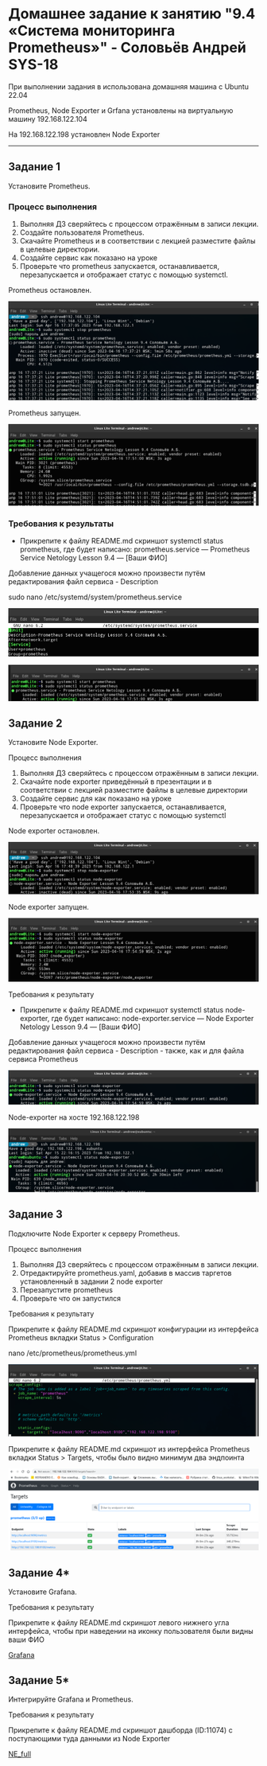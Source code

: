 # Домашнее задание к занятию "9.4 «Система мониторинга Prometheus»" - Соловьёв Андрей SYS-18

При выполнении задания в  использована домашняя машина c Ubuntu 22.04

Prometheus, Node Exporter и Grfana установлены на  виртуальную машину 192.168.122.104 

На 192.168.122.198 установлен Node Exporter

---

## Задание 1

Установите Prometheus.

### Процесс выполнения

1. Выполняя ДЗ сверяйтесь с процессом отражённым в записи лекции.
2. Создайте пользователя Prometheus. 
3. Скачайте Prometheus и в соответствии с лекцией разместите файлы в целевые директории.
4. Создайте сервис как показано на уроке
5. Проверьте что prometheus запускается, останавливается, перезапускается и отображает статус с помощью systemctl.

Prometheus остановлен.

![Prometheus остановлен](https://github.com/Andrewsolo1969/9-04-hw/blob/main/img/Prometheus_stop.png)

Prometheus запущен.

![Prometheus запущен](https://github.com/Andrewsolo1969/9-04-hw/blob/main/img/Prometheus_start.png)

### Требования к результаты

- Прикрепите к файлу README.md скриншот systemctl status prometheus, где будет написано: prometheus.service — Prometheus Service Netology Lesson 9.4 — [Ваши ФИО]

Добавление данных учащегося можно произвести путём редактирования файл сервиса - Description

sudo nano /etc/systemd/system/prometheus.service

![ФИО](https://github.com/Andrewsolo1969/9-04-hw/blob/main/img/fio.png)

![ФИО2](https://github.com/Andrewsolo1969/9-04-hw/blob/main/img/fio2.png)


## Задание 2

Установите Node Exporter.

Процесс выполнения

1. Выполняя ДЗ сверяйтесь с процессом отражённым в записи лекции.
2. Скачайте node exporter приведённый в презентации и в соответствии с лекцией разместите файлы в целевые директории
3. Создайте сервис для как показано на уроке
4. Проверьте что node exporter запускается, останавливается, перезапускается и отображает статус с помощью systemctl

Node exporter остановлен.

![NE_stop](https://github.com/Andrewsolo1969/9-04-hw/blob/main/img/NE_stop.png)

Node exporter запущен.

![NE_start](https://github.com/Andrewsolo1969/9-04-hw/blob/main/img/NE_start.png)

Требования к результату

- Прикрепите к файлу README.md скриншот systemctl status node-exporter, где будет написано: node-exporter.service — Node Exporter Netology Lesson 9.4 — [Ваши ФИО]

Добавление данных учащегося можно произвести путём редактирования файл сервиса - Description - также, как и для файла сервиса Prometheus

![NE_FIO](https://github.com/Andrewsolo1969/9-04-hw/blob/main/img/NE_FIO.png)


Node-exporter на хосте 192.168.122.198 


![NE_FIO_198](https://github.com/Andrewsolo1969/9-04-hw/blob/main/img/NE_FIO_198.png)


## Задание 3

Подключите Node Exporter к серверу Prometheus.

Процесс выполнения

1. Выполняя ДЗ сверяйтесь с процессом отражённым в записи лекции.
2. Отредактируйте prometheus.yaml, добавив в массив таргетов установленный в задании 2 node exporter
3. Перезапустите prometheus
4. Проверьте что он запустился

Требования к результату

 Прикрепите к файлу README.md скриншот конфигурации из интерфейса Prometheus вкладки Status > Configuration

 nano /etc/prometheus/prometheus.yml

![prometheus.yml](https://github.com/Andrewsolo1969/9-04-hw/blob/main/img/prometheus_yml.png)

 Прикрепите к файлу README.md скриншот из интерфейса Prometheus вкладки Status > Targets, чтобы было видно минимум два эндпоинта

 ![targets](https://github.com/Andrewsolo1969/9-04-hw/blob/main/img/targets.png)


 ## Задание 4*

Установите Grafana.

Требования к результату

 Прикрепите к файлу README.md скриншот левого нижнего угла интерфейса, чтобы при наведении на иконку пользователя были видны ваши ФИО

 [Grafana](https://github.com/Andrewsolo1969/9-04-hw/blob/main/img/Grafana.png)

## Задание 5*

Интегрируйте Grafana и Prometheus.

Требования к результату

 Прикрепите к файлу README.md скриншот дашборда (ID:11074) с поступающими туда данными из Node Exporter

 [NE_full](https://github.com/Andrewsolo1969/9-04-hw/blob/main/img/NE_full.png)

 
